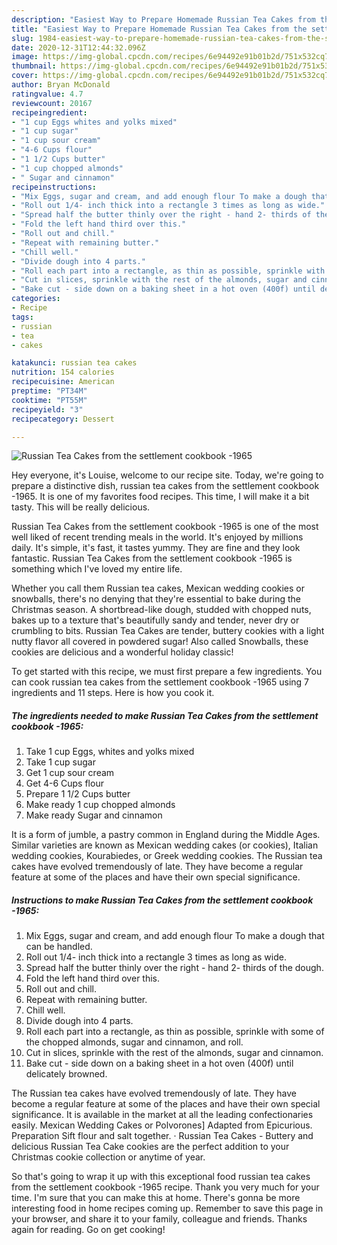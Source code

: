 ```yaml
---
description: "Easiest Way to Prepare Homemade Russian Tea Cakes from the settlement cookbook -1965"
title: "Easiest Way to Prepare Homemade Russian Tea Cakes from the settlement cookbook -1965"
slug: 1984-easiest-way-to-prepare-homemade-russian-tea-cakes-from-the-settlement-cookbook-1965
date: 2020-12-31T12:44:32.096Z
image: https://img-global.cpcdn.com/recipes/6e94492e91b01b2d/751x532cq70/russian-tea-cakes-from-the-settlement-cookbook-1965-recipe-main-photo.jpg
thumbnail: https://img-global.cpcdn.com/recipes/6e94492e91b01b2d/751x532cq70/russian-tea-cakes-from-the-settlement-cookbook-1965-recipe-main-photo.jpg
cover: https://img-global.cpcdn.com/recipes/6e94492e91b01b2d/751x532cq70/russian-tea-cakes-from-the-settlement-cookbook-1965-recipe-main-photo.jpg
author: Bryan McDonald
ratingvalue: 4.7
reviewcount: 20167
recipeingredient:
- "1 cup Eggs whites and yolks mixed"
- "1 cup sugar"
- "1 cup sour cream"
- "4-6 Cups flour"
- "1 1/2 Cups butter"
- "1 cup chopped almonds"
- " Sugar and cinnamon"
recipeinstructions:
- "Mix Eggs, sugar and cream, and add enough flour To make a dough that can be handled."
- "Roll out 1/4- inch thick into a rectangle 3 times as long as wide."
- "Spread half the butter thinly over the right - hand 2- thirds of the dough."
- "Fold the left hand third over this."
- "Roll out and chill."
- "Repeat with remaining butter."
- "Chill well."
- "Divide dough into 4 parts."
- "Roll each part into a rectangle, as thin as possible, sprinkle with some of the chopped almonds, sugar and cinnamon, and roll."
- "Cut in slices, sprinkle with the rest of the almonds, sugar and cinnamon."
- "Bake cut - side down on a baking sheet in a hot oven (400f) until delicately browned."
categories:
- Recipe
tags:
- russian
- tea
- cakes

katakunci: russian tea cakes 
nutrition: 154 calories
recipecuisine: American
preptime: "PT34M"
cooktime: "PT55M"
recipeyield: "3"
recipecategory: Dessert

---
```



![Russian Tea Cakes from the settlement cookbook -1965](https://img-global.cpcdn.com/recipes/6e94492e91b01b2d/751x532cq70/russian-tea-cakes-from-the-settlement-cookbook-1965-recipe-main-photo.jpg)

Hey everyone, it's Louise, welcome to our recipe site. Today, we're going to prepare a distinctive dish, russian tea cakes from the settlement cookbook -1965. It is one of my favorites food recipes. This time, I will make it a bit tasty. This will be really delicious.

Russian Tea Cakes from the settlement cookbook -1965 is one of the most well liked of recent trending meals in the world. It's enjoyed by millions daily. It's simple, it's fast, it tastes yummy. They are fine and they look fantastic. Russian Tea Cakes from the settlement cookbook -1965 is something which I've loved my entire life.

Whether you call them Russian tea cakes, Mexican wedding cookies or snowballs, there&#39;s no denying that they&#39;re essential to bake during the Christmas season. A shortbread-like dough, studded with chopped nuts, bakes up to a texture that&#39;s beautifully sandy and tender, never dry or crumbling to bits. Russian Tea Cakes are tender, buttery cookies with a light nutty flavor all covered in powdered sugar! Also called Snowballs, these cookies are delicious and a wonderful holiday classic!


To get started with this recipe, we must first prepare a few ingredients. You can cook russian tea cakes from the settlement cookbook -1965 using 7 ingredients and 11 steps. Here is how you cook it.

<!--inarticleads1-->

##### The ingredients needed to make Russian Tea Cakes from the settlement cookbook -1965:

1. Take 1 cup Eggs, whites and yolks mixed
1. Take 1 cup sugar
1. Get 1 cup sour cream
1. Get 4-6 Cups flour
1. Prepare 1 1/2 Cups butter
1. Make ready 1 cup chopped almonds
1. Make ready  Sugar and cinnamon


It is a form of jumble, a pastry common in England during the Middle Ages. Similar varieties are known as Mexican wedding cakes (or cookies), Italian wedding cookies, Kourabiedes, or Greek wedding cookies. The Russian tea cakes have evolved tremendously of late. They have become a regular feature at some of the places and have their own special significance. 

<!--inarticleads2-->

##### Instructions to make Russian Tea Cakes from the settlement cookbook -1965:

1. Mix Eggs, sugar and cream, and add enough flour To make a dough that can be handled.
1. Roll out 1/4- inch thick into a rectangle 3 times as long as wide.
1. Spread half the butter thinly over the right - hand 2- thirds of the dough.
1. Fold the left hand third over this.
1. Roll out and chill.
1. Repeat with remaining butter.
1. Chill well.
1. Divide dough into 4 parts.
1. Roll each part into a rectangle, as thin as possible, sprinkle with some of the chopped almonds, sugar and cinnamon, and roll.
1. Cut in slices, sprinkle with the rest of the almonds, sugar and cinnamon.
1. Bake cut - side down on a baking sheet in a hot oven (400f) until delicately browned.


The Russian tea cakes have evolved tremendously of late. They have become a regular feature at some of the places and have their own special significance. It is available in the market at all the leading confectionaries easily. Mexican Wedding Cakes or Polvorones] Adapted from Epicurious. Preparation Sift flour and salt together. · Russian Tea Cakes - Buttery and delicious Russian Tea Cake cookies are the perfect addition to your Christmas cookie collection or anytime of year. 

So that's going to wrap it up with this exceptional food russian tea cakes from the settlement cookbook -1965 recipe. Thank you very much for your time. I'm sure that you can make this at home. There's gonna be more interesting food in home recipes coming up. Remember to save this page in your browser, and share it to your family, colleague and friends. Thanks again for reading. Go on get cooking!
